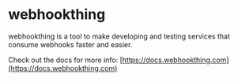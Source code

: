 # webhookthing

webhookthing is a tool to make developing and testing services that consume webhooks faster and easier.

Check out the docs for more info: [https://docs.webhookthing.com](https://docs.webhookthing.com)
